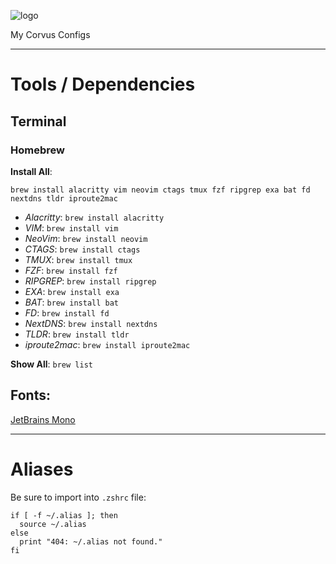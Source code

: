 ![logo](https://user-images.githubusercontent.com/7681962/112063008-bcf71d00-8b2e-11eb-88f3-45f640fac28a.png)

My Corvus Configs

-----

# Tools / Dependencies

## Terminal

### Homebrew

**Install All**: 
```
brew install alacritty vim neovim ctags tmux fzf ripgrep exa bat fd nextdns tldr iproute2mac
```
- _Alacritty_:   `brew install alacritty`
- _VIM_:         `brew install vim`
- _NeoVim_:      `brew install neovim`
- _CTAGS_:       `brew install ctags`
- _TMUX_:        `brew install tmux`
- _FZF_:         `brew install fzf`
- _RIPGREP_:     `brew install ripgrep`
- _EXA_:         `brew install exa`
- _BAT_:         `brew install bat`
- _FD_:          `brew install fd`
- _NextDNS_:     `brew install nextdns`
- _TLDR_:        `brew install tldr`
- _iproute2mac_: `brew install iproute2mac`

**Show All**: `brew list`

## Fonts:
[JetBrains Mono](https://www.jetbrains.com/lp/mono/)

-----

# Aliases

Be sure to import into `.zshrc` file:
```
if [ -f ~/.alias ]; then
  source ~/.alias
else
  print "404: ~/.alias not found."
fi
```
